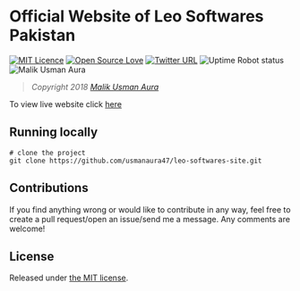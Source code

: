 # Official Website of Leo Softwares Pakistan

[![MIT Licence](https://badges.frapsoft.com/os/mit/mit.svg?v=103)](https://opensource.org/licenses/mit-license.php)
[![Open Source Love](https://badges.frapsoft.com/os/v1/open-source.png?v=103)](https://github.com/usmanaura47/leo-softwares/)
[![Twitter URL](https://img.shields.io/twitter/url/http/shields.io.svg?style=flat-square)](https://twitter.com/malikusmanaura)
![Uptime Robot status](https://img.shields.io/uptimerobot/status/m778918918-3e92c097147760ee39d02d36.svg?style=flat-square)
![Malik Usman Aura](https://img.shields.io/badge/Coded%20by-Malik%20Usman%20Aura-blue.svg)

> *Copyright 2018 [Malik Usman Aura](mailto:usmanaura47@gmail[dot]com)*

To view live website click [here](http://leosoftwares4u.tk)

## Running locally

```
# clone the project
git clone https://github.com/usmanaura47/leo-softwares-site.git
```

## Contributions
If you find anything wrong or would like to contribute in any way, feel free to create a pull request/open an issue/send me a message. Any comments are welcome!

## License

Released under [the MIT license](LICENSE).
